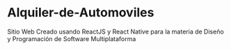 # Alquiler-de-Automoviles
Sitio Web Creado usando ReactJS y React Native para la materia de Diseño y Programación de Software Multiplataforma
